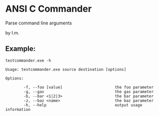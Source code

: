 ANSI C Commander
================
Parse command line arguments

by l.m.

Example:
--------
```
testcommander.exe -h

Usage: testcommander.exe source destination [options]

Options:

        -f, --foo [value]                       the foo parameter
        -g, --gas                               the gas parameter
        -b, --bar <1|2|3>                       the bar parameter
        -z, --baz <name>                        the baz parameter
        -h, --help                              output usage information

```
